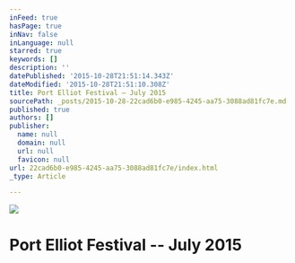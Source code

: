 ```yaml
---
inFeed: true
hasPage: true
inNav: false
inLanguage: null
starred: true
keywords: []
description: ''
datePublished: '2015-10-28T21:51:14.343Z'
dateModified: '2015-10-28T21:51:10.308Z'
title: Port Elliot Festival – July 2015
sourcePath: _posts/2015-10-28-22cad6b0-e985-4245-aa75-3088ad81fc7e.md
published: true
authors: []
publisher:
  name: null
  domain: null
  url: null
  favicon: null
url: 22cad6b0-e985-4245-aa75-3088ad81fc7e/index.html
_type: Article

---
```

![](https://the-grid-user-content.s3-us-west-2.amazonaws.com/333497d5-6cc3-481b-ac92-24f6a9e7b4ad.jpg)

# Port Elliot Festival -- July 2015